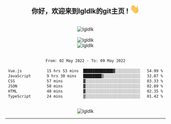 <div align="center">
<h2> 你好，欢迎来到lgldlk的git主页 ! <img src="https://github.com/lgldlk/lgldlk/blob/main/gifs/Hi.gif" width="30px"></h2>
</div>

<div align="center">
 </br>
 <img src="http://aiitapp.cn:8091/?color=rgba(37,144,118,1)&shadowColor=rgba(12,16,20,1)&fontSize=120&&shadowOffsetX=9&shadowOffsetY=11" height="26px" alt="lgldlk" />
 </br>

   </br>
 <img src="https://github-readme-stats.vercel.app/api?username=lgldlk&show_icons=true&theme=gotham&locale=cn" alt="lgldlk" />
 

</br>

<img  src="http://github-readme-stats.vercel.app/api/top-langs/?username=lgldlk&show_icons=true&theme=gotham&locale=cn&layout=compact" alt="lgldlk"/>  
</br>
</br>

<!--START_SECTION:waka-->

```text
From: 02 May 2022 - To: 09 May 2022

Vue.js           15 hrs 53 mins  █████████████▓░░░░░░░░░░░   54.99 %
JavaScript       9 hrs 30 mins   ████████▒░░░░░░░░░░░░░░░░   32.87 %
CSS              57 mins         ▓░░░░░░░░░░░░░░░░░░░░░░░░   03.33 %
JSON             50 mins         ▓░░░░░░░░░░░░░░░░░░░░░░░░   02.89 %
HTML             40 mins         ▓░░░░░░░░░░░░░░░░░░░░░░░░   02.35 %
TypeScript       24 mins         ▒░░░░░░░░░░░░░░░░░░░░░░░░   01.42 %
```

<!--END_SECTION:waka-->

 </br>
  <img src="https://visitor-badge.glitch.me/badge?page_id=lgldlk" alt="lgldlk" />

---

 

